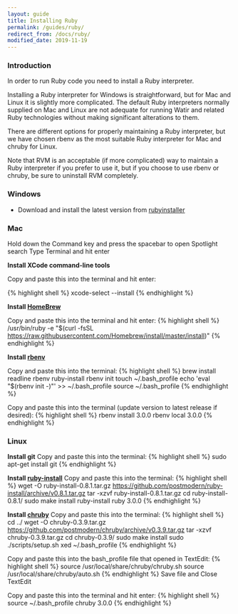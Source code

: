 ```yaml
---
layout: guide
title: Installing Ruby
permalink: /guides/ruby/
redirect_from: /docs/ruby/
modified_date: 2019-11-19
---
```


### Introduction

In order to run Ruby code you need to install a Ruby interpreter. 

Installing a Ruby interpreter for Windows is straightforward, but for
Mac and Linux it is slightly more complicated. 
The default Ruby interpreters normally supplied on Mac 
and Linux are not adequate for running Watir and
related Ruby technologies without making significant alterations to them.

There are different options for properly maintaining 
a Ruby interpreter, but we have chosen rbenv as the most
suitable Ruby interpreter for Mac and chruby for Linux.  

Note that RVM is an acceptable (if more complicated) way to 
maintain a Ruby interpreter if you prefer to use it,
but if you choose to use rbenv or chruby, be sure to uninstall RVM completely.

### Windows

* Download and install the latest version from [rubyinstaller](https://rubyinstaller.org/downloads/)

### Mac

Hold down the Command key and press the spacebar to open Spotlight search
Type Terminal and hit enter

**Install XCode command-line tools**

Copy and paste this into the terminal and hit enter:

{% highlight shell %}
xcode-select --install
{% endhighlight %}

**Install [HomeBrew](http://brew.sh)**

Copy and paste this into the terminal and hit enter:
{% highlight shell %}
/usr/bin/ruby -e "$(curl -fsSL https://raw.githubusercontent.com/Homebrew/install/master/install)"
{% endhighlight %}

**Install [rbenv](https://github.com/rbenv/rbenv#readme)**

Copy and paste this into the terminal:
{% highlight shell %}
brew install readline rbenv ruby-install
rbenv init
touch ~/.bash_profile
echo 'eval "$(rbenv init -)"' >> ~/.bash_profile
source ~/.bash_profile
{% endhighlight %}

Copy and paste this into the terminal (update version to latest release if desired):
{% highlight shell %}
rbenv install 3.0.0
rbenv local 3.0.0
{% endhighlight %}

### Linux

**Install git**
Copy and paste this into the terminal:
{% highlight shell %}
sudo apt-get install git
{% endhighlight %}

**Install [ruby-install](https://github.com/postmodern/ruby-install#readme)**
Copy and paste this into the terminal:
{% highlight shell %}
wget -O ruby-install-0.8.1.tar.gz https://github.com/postmodern/ruby-install/archive/v0.8.1.tar.gz
tar -xzvf ruby-install-0.8.1.tar.gz
cd ruby-install-0.8.1/
sudo make install
ruby-install ruby 3.0.0
{% endhighlight %}
  
**Install [chruby](https://github.com/postmodern/chruby#readme)**
Copy and paste this into the terminal:
{% highlight shell %}
cd ../
wget -O chruby-0.3.9.tar.gz https://github.com/postmodern/chruby/archive/v0.3.9.tar.gz
tar -xzvf chruby-0.3.9.tar.gz
cd chruby-0.3.9/
sudo make install
sudo ./scripts/setup.sh
xed ~/.bash_profile
{% endhighlight %}

Copy and paste this into the bash_profile file that opened in TextEdit:
{% highlight shell %}
source /usr/local/share/chruby/chruby.sh
source /usr/local/share/chruby/auto.sh
{% endhighlight %}
Save file and Close TextEdit

Copy and paste this into the terminal and hit enter:
{% highlight shell %}
source ~/.bash_profile
chruby 3.0.0
{% endhighlight %}
